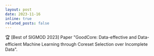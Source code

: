 ```yaml
---
layout: post
date: 2023-11-16
inline: true
related_posts: false
---
```


:trophy: [Best of SIGMOD 2023] Paper "GoodCore: Data-effective and Data-efficient Machine Learning through Coreset Selection over Incomplete Data".


